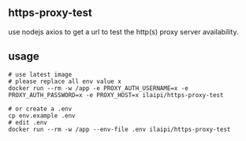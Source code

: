 ## https-proxy-test

use nodejs axios to get a url to test the http(s) proxy server availability.

## usage

```shell
# use latest image
# please replace all env value x
docker run --rm -w /app -e PROXY_AUTH_USERNAME=x -e PROXY_AUTH_PASSWORD=x -e PROXY_HOST=x ilaipi/https-proxy-test

# or create a .env
cp env.example .env
# edit .env
docker run --rm -w /app --env-file .env ilaipi/https-proxy-test
```
